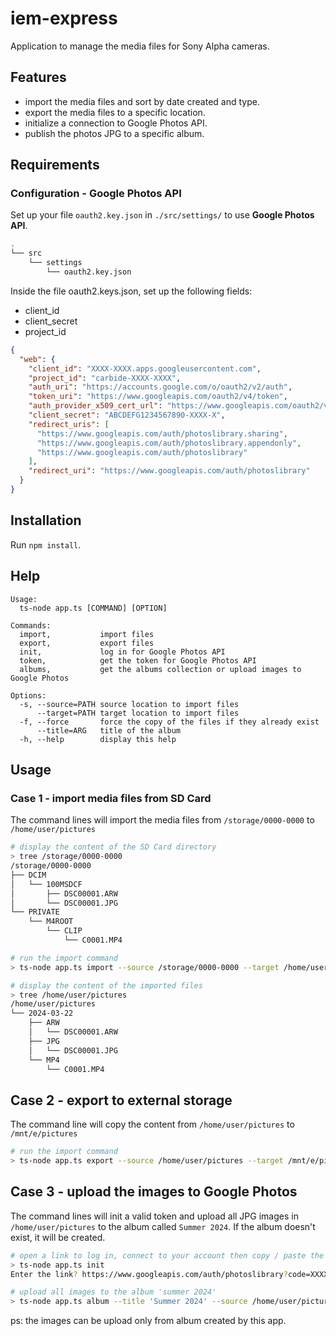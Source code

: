 # iem-express

Application to manage the media files for Sony Alpha cameras.

## Features

- import the media files and sort by date created and type.
- export the media files to a specific location.
- initialize a connection to Google Photos API.
- publish the photos JPG to a specific album.

## Requirements

### Configuration - Google Photos API
Set up your file `oauth2.key.json` in `./src/settings/` to use **Google Photos API**.

```sh
.
└── src
    └── settings
        └── oauth2.key.json
```

Inside the file oauth2.keys.json, set up the following fields:

- client_id
- client_secret
- project_id

```json
{
  "web": {
    "client_id": "XXXX-XXXX.apps.googleusercontent.com",
    "project_id": "carbide-XXXX-XXXX",
    "auth_uri": "https://accounts.google.com/o/oauth2/v2/auth",
    "token_uri": "https://www.googleapis.com/oauth2/v4/token",
    "auth_provider_x509_cert_url": "https://www.googleapis.com/oauth2/v1/certs",
    "client_secret": "ABCDEFG1234567890-XXXX-X",
    "redirect_uris": [
      "https://www.googleapis.com/auth/photoslibrary.sharing",
      "https://www.googleapis.com/auth/photoslibrary.appendonly",
      "https://www.googleapis.com/auth/photoslibrary"
    ],
    "redirect_uri": "https://www.googleapis.com/auth/photoslibrary"
  }
}
```

## Installation
Run `npm install`.

## Help

```
Usage:
  ts-node app.ts [COMMAND] [OPTION]

Commands:
  import,           import files
  export,           export files
  init,             log in for Google Photos API
  token,            get the token for Google Photos API
  albums,           get the albums collection or upload images to Google Photos

Options:
  -s, --source=PATH source location to import files
      --target=PATH target location to import files
  -f, --force       force the copy of the files if they already exist
      --title=ARG   title of the album
  -h, --help        display this help
```

## Usage

### Case 1 - import media files from SD Card
The command lines will import the media files from `/storage/0000-0000` to `/home/user/pictures`
```sh
# display the content of the SD Card directory
> tree /storage/0000-0000
/storage/0000-0000
├── DCIM
│   └── 100MSDCF
│       ├── DSC00001.ARW
│       └── DSC00001.JPG
└── PRIVATE
    └── M4ROOT
        └── CLIP
            └── C0001.MP4

# run the import command
> ts-node app.ts import --source /storage/0000-0000 --target /home/user/pictures

# display the content of the imported files
> tree /home/user/pictures
/home/user/pictures
└── 2024-03-22
    ├── ARW
    │   └── DSC00001.ARW
    ├── JPG
    │   └── DSC00001.JPG
    └── MP4
        └── C0001.MP4
```

## Case 2 - export to external storage
The command line will copy the content from `/home/user/pictures` to `/mnt/e/pictures`
```sh
# run the import command
> ts-node app.ts export --source /home/user/pictures --target /mnt/e/pictures
```

## Case 3 - upload the images to Google Photos
The command lines will init a valid token and upload all JPG images in `/home/user/pictures`
to the album called `Summer 2024`. If the album doesn't exist, it will be created.
```sh
# open a link to log in, connect to your account then copy / paste the link to extract the code
> ts-node app.ts init
Enter the link? https://www.googleapis.com/auth/photoslibrary?code=XXXX-XXX&scope=https%3A%2F%2Fwww.googleapis.com%2Fauth%2Fphotoslibrary.sharing+https%3A%2F%2Fwww.googleapis.com%2Fauth%2Fphotoslibrary+https%3A%2F%2Fwww.googleapis.com%2Fauth%2Fphotoslibrary.appendonly

# upload all images to the album 'summer 2024' 
> ts-node app.ts album --title 'Summer 2024' --source /home/user/pictures
```

ps: the images can be upload only from album created by this app.
